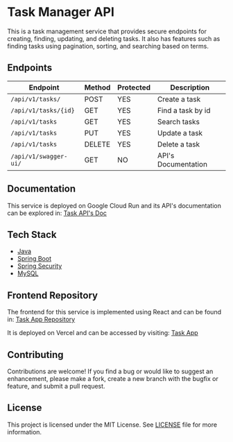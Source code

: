 # Task Manager API

This is a task management service that provides secure endpoints for creating, finding, updating, and deleting tasks. It also has features such as finding tasks using pagination, sorting, and searching based on terms.

## Endpoints

| Endpoint              | Method | Protected | Description         |
|-----------------------| ------ |-----------|---------------------|
| `/api/v1/tasks/`      | POST   | YES       | Create a task       |
| `/api/v1/tasks/{id}`  | GET    | YES       | Find a task by id   |
| `/api/v1/tasks`       | GET    | YES       | Search tasks        |
| `/api/v1/tasks`       | PUT    | YES       | Update a task       |
| `/api/v1/tasks`       | DELETE | YES       | Delete a task       |
| `/api/v1/swagger-ui/` | GET    | NO        | API's Documentation |

## Documentation

This service is deployed on Google Cloud Run and its API's documentation can be explored in: [Task API's Doc](https://java-tasks-api-xvtdhw3sfq-uc.a.run.app/api/v1/swagger-ui/index.html)

## Tech Stack

- [Java](https://www.java.com/en/)
- [Spring Boot](https://spring.io/projects/spring-boot/)
- [Spring Security](https://spring.io/projects/spring-security)
- [MySQL](https://www.mysql.com/)

## Frontend Repository

The frontend for this service is implemented using React and can be found in: [Task App Repository](https://github.com/sesaquecruz/react-tasks-app/)

It is deployed on Vercel and can be accessed by visiting: [Task App](https://react-tasks-app-sable.vercel.app/)

## Contributing

Contributions are welcome! If you find a bug or would like to suggest an enhancement, please make a fork, create a new branch with the bugfix or feature, and submit a pull request.

## License

This project is licensed under the MIT License. See [LICENSE](./LICENSE) file for more information.

